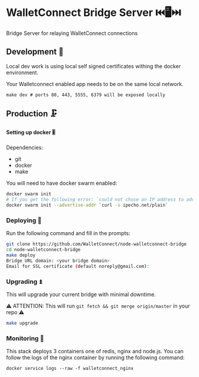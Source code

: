 # WalletConnect Bridge Server ⏮️🖥️⏭️

Bridge Server for relaying WalletConnect connections

## Development 🧪

Local dev work is using local self signed certificates withing the docker environment.

Your Walletconnect enabled app needs to be on the same local network.

```
make dev # ports 80, 443, 5555, 6379 will be exposed locally
```

## Production 🗜️

#### Setting up docker 🎚️

Dependencies:

- git
- docker
- make

You will need to have docker swarm enabled:

```bash
docker swarm init
# If you get the following error: `could not chose an IP address to advertise...`. You can do the following:
docker swarm init --advertise-addr `curl -s ipecho.net/plain`
```

### Deploying 🚀

Run the following command and fill in the prompts:

```bash
git clone https://github.com/WalletConnect/node-walletconnect-bridge
cd node-walletconnect-bridge
make deploy
Bridge URL domain: <your bridge domain>
Email for SSL certificate (default noreply@gmail.com):
```

### Upgrading ⏫

This will upgrade your current bridge with minimal downtime.

⚠️ ATTENTION: This will run `git fetch && git merge origin/master` in your repo ⚠️

```bash
make upgrade
```

### Monitoring 📜

This stack deploys 3 containers one of redis, nginx and node.js. You can follow the logs of the nginx container by running the following command:

```
docker service logs --raw -f walletconnect_nginx
```

